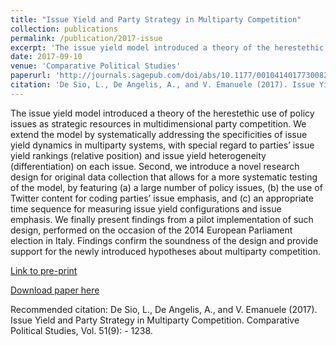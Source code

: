 ```yaml
---
title: "Issue Yield and Party Strategy in Multiparty Competition"
collection: publications
permalink: /publication/2017-issue
excerpt: 'The issue yield model introduced a theory of the herestethic use of policy issues as strategic resources in multidimensional party competition. We extend the model by systematically addressing the specificities of issue yield dynamics in multiparty systems, with special regard to parties’ issue yield rankings (relative position) and issue yield heterogeneity (differentiation) on each issue. Second, we introduce a novel research design for original data collection that allows for a more systematic testing of the model, by featuring (a) a large number of policy issues, (b) the use of Twitter content for coding parties’ issue emphasis, and (c) an appropriate time sequence for measuring issue yield configurations and issue emphasis. We finally present findings from a pilot implementation of such design, performed on the occasion of the 2014 European Parliament election in Italy. Findings confirm the soundness of the design and provide support for the newly introduced hypotheses about multiparty competition.'
date: 2017-09-10
venue: 'Comparative Political Studies'
paperurl: 'http://journals.sagepub.com/doi/abs/10.1177/0010414017730082'
citation: 'De Sio, L., De Angelis, A., and V. Emanuele (2017). Issue Yield and Party Strategy in Multiparty Competition. Comparative Political Studies, Vol. 51(9): - 1238.'
---
```


The issue yield model introduced a theory of the herestethic use of policy issues as strategic resources in multidimensional party competition. We extend the model by systematically addressing the specificities of issue yield dynamics in multiparty systems, with special regard to parties’ issue yield rankings (relative position) and issue yield heterogeneity (differentiation) on each issue. Second, we introduce a novel research design for original data collection that allows for a more systematic testing of the model, by featuring (a) a large number of policy issues, (b) the use of Twitter content for coding parties’ issue emphasis, and (c) an appropriate time sequence for measuring issue yield configurations and issue emphasis. We finally present findings from a pilot implementation of such design, performed on the occasion of the 2014 European Parliament election in Italy. Findings confirm the soundness of the design and provide support for the newly introduced hypotheses about multiparty competition.

[Link to pre-print](https://deangelisa.github.io/files/issue-yield.pdf)

[Download paper here](http://journals.sagepub.com/doi/abs/10.1177/0010414017730082)

Recommended citation: De Sio, L., De Angelis, A., and V. Emanuele (2017). Issue Yield and Party Strategy in Multiparty Competition. Comparative Political Studies, Vol. 51(9): - 1238.
